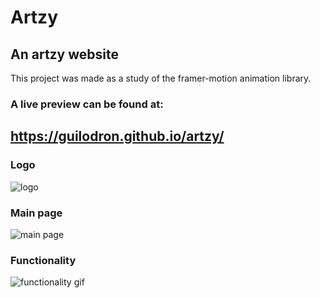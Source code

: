 # Artzy
## An artzy website

This project was made as a study of the framer-motion animation library.
### A live preview can be found at:
## https://guilodron.github.io/artzy/

### Logo
![logo](https://i.imgur.com/4zZxgcM.png)

### Main page
![main page](https://i.imgur.com/NaswEM5.png)

### Functionality
![functionality gif](https://p14.f2.n0.cdn.getcloudapp.com/items/P8ubPrNx/Screen%20Recording%202020-09-14%20at%2010.49.07.78%20AM.gif?source=viewer&v=d6a0d5083ca8bbb5278d10202e54e39d)
